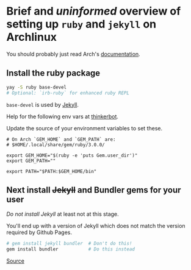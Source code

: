 # Brief and *uninformed* overview of setting up `ruby` and `jekyll` on Archlinux
You should probably just read Arch's [documentation](https://wiki.archlinux.org/title/ruby).


## Install the ruby package
``` bash
yay -S ruby base-devel
# Optional: `irb-ruby` for enhanced ruby REPL
```
`base-devel` is used by [Jekyll](https://jekyllrb.com/docs/installation/other-linux/).

Help for the following env vars at [thinkerbot](https://gist.github.com/thinkerbot/668037).

Update the source of your environment variables to set these.
```
# On Arch `GEM_HOME` and `GEM_PATH` are:
# $HOME/.local/share/gem/ruby/3.0.0/

export GEM_HOME="$(ruby -e 'puts Gem.user_dir')"
export GEM_PATH=""

export PATH="$PATH:$GEM_HOME/bin"
```


## Next install ~~Jekyll~~ and Bundler gems for your user
*Do not install Jekyll* at least not at this stage.

You'll end up with a version of Jekyll which does not match the version required by Github Pages.
``` bash
# gem install jekyll bundler  # Don't do this!
gem install bundler           # Do this instead
```
[Source](https://jekyllrb.com/docs/installation/ubuntu/)
